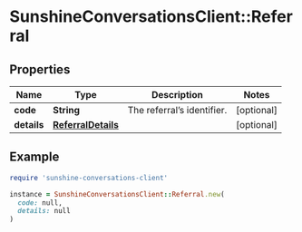 # SunshineConversationsClient::Referral

## Properties

| Name | Type | Description | Notes |
| ---- | ---- | ----------- | ----- |
| **code** | **String** | The referral’s identifier. | [optional] |
| **details** | [**ReferralDetails**](ReferralDetails.md) |  | [optional] |

## Example

```ruby
require 'sunshine-conversations-client'

instance = SunshineConversationsClient::Referral.new(
  code: null,
  details: null
)
```

